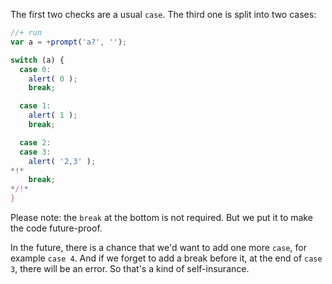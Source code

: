 The first two checks are a usual `case`. The third one is split into two cases:

```js
//+ run
var a = +prompt('a?', '');

switch (a) {
  case 0:
    alert( 0 );
    break;

  case 1:
    alert( 1 );
    break;

  case 2:
  case 3:
    alert( '2,3' );
*!*
    break;
*/!*
}
```

Please note: the `break` at the bottom is not required. But we put it to make the code future-proof.

In the future, there is a chance that we'd want to add one more `case`, for example `case 4`. And if we forget to add a break before it, at the end of `case 3`, there will be an error. So that's a kind of self-insurance.

